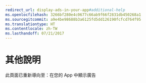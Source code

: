 ```yaml
---
redirect_url: display-ads-in-your-app#additional-help
ms.openlocfilehash: 3266bf280e4c0677c66ab9f66f2831db450268a1
ms.sourcegitcommit: a9e4be98688b3a6125fd5dd126190fcfcd764f95
ms.translationtype: HT
ms.contentlocale: zh-TW
ms.lasthandoff: 07/21/2017
---
```

# <a name="additional-help"></a>其他說明

此頁面已重新導向至：在您的 App 中顯示廣告

 

 
